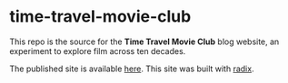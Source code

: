 # time-travel-movie-club

This repo is the source for the **Time Travel Movie Club** blog website, an experiment to explore film across ten decades.

The published site is available [here](https://wcmbishop.github.io/time-travel-movie-club/). This site was built with [radix](https://rstudio.github.io/radix).

